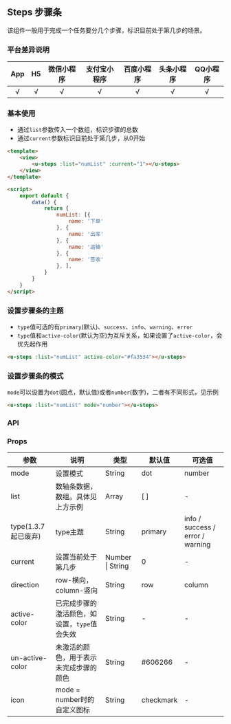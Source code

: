 ## Steps 步骤条 <to-api/>

<demo-model url="/pages/componentsB/steps/index"></demo-model>


该组件一般用于完成一个任务要分几个步骤，标识目前处于第几步的场景。

### 平台差异说明

|App|H5|微信小程序|支付宝小程序|百度小程序|头条小程序|QQ小程序|
|:-:|:-:|:-:|:-:|:-:|:-:|:-:|
|√|√|√|√|√|√|√|

### 基本使用

- 通过`list`参数传入一个数组，标识步骤的总数
- 通过`current`参数标识目前处于第几步，从0开始

```html
<template>
	<view>
		<u-steps :list="numList" :current="1"></u-steps>
	</view>
</template>

<script>
	export default {
		data() {
			return {
				numList: [{
					name: '下单'
				}, {
					name: '出库'
				}, {
					name: '运输'
				}, {
					name: '签收'
				}, ],
			}
		}
	}
</script>
```

### 设置步骤条的主题

- `type`值可选的有`primary`(默认)、`success`、`info`、`warning`、`error`
- `type`值和`active-color`(默认为空)为互斥关系，如果设置了`active-color`，会优先起作用

```html
<u-steps :list="numList" active-color="#fa3534"></u-steps>
```

### 设置步骤条的模式

`mode`可以设置为`dot`(圆点，默认值)或者`number`(数字)，二者有不同形式，见示例

```html
<u-steps :list="numList" mode="number"></u-steps>
```

### API

### Props

| 参数          | 说明            | 类型            | 默认值             |  可选值   |
|-------------  |---------------- |---------------|------------------ |-------- |
| mode | 设置模式  | String | dot | number |
| list | 数轴条数据，数组。具体见上方示例  | Array | [ ] | - |
| type(1.3.7起已废弃) | type主题 | String  | primary | info / success / error / warning |
| current | 设置当前处于第几步 | Number \| String  | 0 | - |
| direction <Badge text="1.5.1" /> | row-横向，column-竖向 | String  | row | column |
| active-color | 已完成步骤的激活颜色，如设置，`type`值会失效 | String  | - | - |
| un-active-color | 未激活的颜色，用于表示未完成步骤的颜色 | String  | #606266 | - |
| icon <Badge text="1.3.7" /> | mode = number时的自定义图标  | String  | checkmark | - |